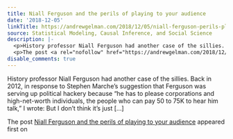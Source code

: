```yaml
---
title: Niall Ferguson and the perils of playing to your audience
date: '2018-12-05'
linkTitle: https://andrewgelman.com/2018/12/05/niall-ferguson-perils-playing-audience/
source: Statistical Modeling, Causal Inference, and Social Science
description: |-
  <p>History professor Niall Ferguson had another case of the sillies. Back in 2012, in response to Stephen Marche&#8217;s suggestion that Ferguson was serving up political hackery because &#8220;he has to please corporations and high-net-worth individuals, the people who can pay 50 to 75K to hear him talk,&#8221; I wrote: But I don’t think it’s just [&#8230;]</p>
  <p>The post <a rel="nofollow" href="https://andrewgelman.com/2018/12/05/niall-ferguson-perils-playing-audience/">Niall Ferguson and the perils of playing to your audience</a> appeared first on <a rel="nofollow" href="https://andrewgelm ...
disable_comments: true
---
```

<p>History professor Niall Ferguson had another case of the sillies. Back in 2012, in response to Stephen Marche&#8217;s suggestion that Ferguson was serving up political hackery because &#8220;he has to please corporations and high-net-worth individuals, the people who can pay 50 to 75K to hear him talk,&#8221; I wrote: But I don’t think it’s just [&#8230;]</p>
<p>The post <a rel="nofollow" href="https://andrewgelman.com/2018/12/05/niall-ferguson-perils-playing-audience/">Niall Ferguson and the perils of playing to your audience</a> appeared first on <a rel="nofollow" href="https://andrewgelm ...